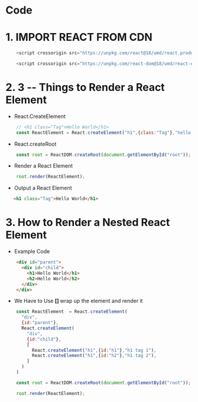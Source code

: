 # Code 

# 1. IMPORT REACT FROM CDN
```js
    <script crossorigin src="https://unpkg.com/react@18/umd/react.production.min.js"></script>
```
```js
    <script crossorigin src="https://unpkg.com/react-dom@18/umd/react-dom.production.min.js"></script>
```

# 2. 3 -- Things to Render a React Element

- React.CreateElement 
```js
    // <h1 class="Tag">Hello World</h1>
    const ReactElement = React.createElement("h1",{class:"Tag"},"hello world");
```
- React.createRoot
```js
    const root = ReactDOM.createRoot(document.getElementById("root"));
```
- Render a React Element
```js
    root.render(ReactElement);
```
- Output a React Element
```html
   <h1 class="Tag">Hello World</h1>
```


# 3. How to Render a Nested React Element

- Example Code
```html
    <div id="parent">
      <div id="child"> 
        <h1>Hello World</h1>
        <h2>Hello World</h2>
      </div>
    </div>
```

- We Have to Use <b>[] </b>wrap up the element and render it 
```js
    const ReactElement  = React.createElement(
      "div",
      {id:"parent"},
      React.createElement(
        "div",
        {id:"child"},
        [
          React.createElement("h1",{id:"h1"},"h1 tag 1"),
          React.createElement("h1",{id:"h2"},"h1 tag 2"),
        ]
      )
    )

    const root = ReactDOM.createRoot(document.getElementById("root"));

    root.render(ReactElement);
```

 
